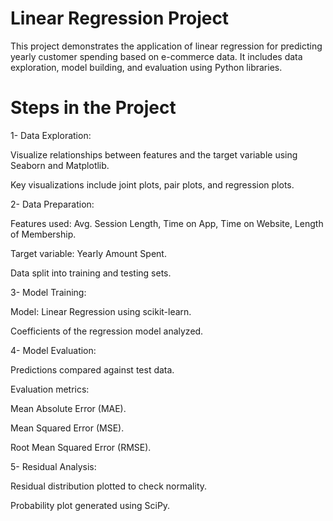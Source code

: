 # Linear Regression Project

This project demonstrates the application of linear regression for predicting yearly customer spending based on e-commerce data. It includes data exploration, model building, and evaluation using Python libraries.

# Steps in the Project

1- Data Exploration:

Visualize relationships between features and the target variable using Seaborn and Matplotlib.

Key visualizations include joint plots, pair plots, and regression plots.

2- Data Preparation:

Features used: Avg. Session Length, Time on App, Time on Website, Length of Membership.

Target variable: Yearly Amount Spent.

Data split into training and testing sets.

3- Model Training:

Model: Linear Regression using scikit-learn.

Coefficients of the regression model analyzed.

4- Model Evaluation:

Predictions compared against test data.

Evaluation metrics:

  Mean Absolute Error (MAE).
  
  Mean Squared Error (MSE).
  
  Root Mean Squared Error (RMSE).

5- Residual Analysis:

Residual distribution plotted to check normality.

Probability plot generated using SciPy.
